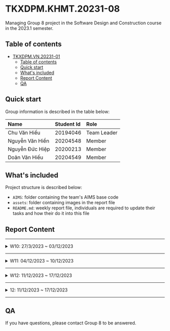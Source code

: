 # TKXDPM.KHMT.20231-08
Managing Group 8 project in the Software Design and Construction course in the 2023.1 semester.

## Table of contents

- [TKXDPM.VN.20231-01](#tkxdpmvn20231-01)
  - [Table of contents](#table-of-contents)
  - [Quick start](#quick-start)
  - [What's included](#whats-included)
  - [Report Content](#report-content)
  - [QA](#qa)

## Quick start

Group information is described in the table below:

| Name             | Student Id  | Role        |
| :--------------- | :---------- | :---------- |
| Chu Văn Hiếu     | 20194046    | Team Leader |
| Nguyễn Văn Hiển  | 20204548    | Member      |
| Nguyễn Đức Hiệp  | 20200213    | Member      |
| Doãn Văn Hiếu    | 20204549    | Member      |

## What's included

Project structure is described below:

- `AIMS`: folder containing the team's AIMS base code
- `assets`: folder containing images in the report file
- `README.md`: weekly report file, individuals are required to update their tasks and how their do it into this file

## Report Content

---

<details>
  <summary>W10: 27/3/2023 ~ 03/12/2023 </summary>
<br>
<details>
<summary>Chu Văn Hiếu</summary>
<br>

- Assigned tasks:
  - Đánh giá Coupling cho các lớp trong folder subsystem

- Implementation details:
  - Pull Request(s): https://github.com/hivx/TKXDPM.KHMT.20231-08/pull/4
  - Specific implementation details:
    - Đánh giá Coupling cho các hàm và lớp trong subsystem

</details>

<details>
<summary>Nguyễn Văn Hiển</summary>
<br>

- Assigned tasks:
  - Đánh giá Coupling cho các lớp trong folder utils

- Implementation details:
  - Pull Request(s): [#3](https://github.com/hivx/TKXDPM.KHMT.20231-08/pull/3)
  - Specific implementation details:
    - Phân loại từng hàm trong folder utils và đánh giá coupling cho chúng

</details>

<details>
<summary>Nguyễn Đức Hiệp</summary>
<br>

- Assigned tasks:
  - Đánh giá Coupling cho các lớp trong entity

- Implementation details:
  - Pull Request(s): https://github.com/hivx/TKXDPM.KHMT.20231-08/pull/2
  - Specific implementation details:
    - Đánh giá coupling cho các hàm trong entity

</details>

<details>
<summary>Doãn Văn Hiếu</summary>
<br>

- Assigned tasks:
  - Đánh giá Coupling cho các lớp trong controller

- Implementation details:
  - Pull Request(s): https://github.com/hivx/TKXDPM.KHMT.20231-08/pull/1
  - Specific implementation details:
    - Phân loại từng hàm trong controller và đánh giá coupling cho chúng

</details>

</details>

---

<details>
  <summary>W11: 04/12/2023 ~ 10/12/2023 </summary>
<br>
<details>
<summary>Chu Văn Hiếu</summary>
<br>

- Assigned tasks:
  - Đánh giá Cohesion cho các lớp trong folder subsystem

- Implementation details:
  - Pull Request(s): [Link](https://github.com/hivx/TKXDPM.KHMT.20231-08/pull/9)
  - Specific implementation details:
    - Phân loại từng hàm và đánh giá cohesion trong subsystem

</details>

<details>
<summary>Nguyễn Văn Hiển</summary>
<br>

- Assigned tasks:
  - Đánh giá Cohesion cho các lớp trong folder utils

- Implementation details:
  - Pull Request(s): [link pull request](https://github.com/hivx/TKXDPM.KHMT.20231-08/pull/7)
  - Specific implementation details:
    - Phân loại từng hàm trong folder utils và đánh giá cohesion cho chúng

</details>

<details>
<summary>Nguyễn Đức Hiệp</summary>
<br>

- Assigned tasks:
  - Đánh giá Cohesion cho các lớp trong entity

- Implementation details:
  - Pull Request(s): https://github.com/hivx/TKXDPM.KHMT.20231-08/pull/8
  - Specific implementation details:
    - Phân loại từng hàm và đánh giá cohesion trong entity

</details>

<details>
<summary>Doãn Văn Hiếu</summary>
<br>

- Assigned tasks:
  - Đánh giá Cohesion cho các lớp trong controller

- Implementation details:
  - Pull Request(s): https://github.com/hivx/TKXDPM.KHMT.20231-08/pull/6
  - Specific implementation details:
    - Phân loại từng hàm trong controller và đánh giá cohesion cho chúng

</details>

</details>

---
<details>
  <summary>W12: 11/12/2023 ~ 17/12/2023 </summary>
<br>
<details>
<summary>Chu Văn Hiếu</summary>
<br>

- Assigned tasks:

- Implementation details:
  - Pull Request(s):
  - Specific implementation details:

</details>

<details>
<summary>Nguyễn Văn Hiển</summary>
<br>

- Assigned tasks:

- Implementation details:
  - Pull Request(s):
  - Specific implementation details:

</details>

<details>
<summary>Nguyễn Đức Hiệp</summary>
<br>

- Assigned tasks:
  - Tìm sự vi phạm SOLID cho class PlaceOrderController, ViewCartController trong controller
  - Đưa ra giải pháp

- Implementation details:
  - Pull Request(s): https://github.com/hivx/TKXDPM.KHMT.20231-08/pull/12
  - Specific implementation details:
    - tìm sự vi phạm SOLID và đưa ra giải pháp trong controller

</details>

<details>
<summary>Doãn Văn Hiếu</summary>
<br>

- Assigned tasks:

- Implementation details:
  - Pull Request(s):
  - Specific implementation details:

</details>

</details>

---


<details>
  <summary>12: 11/12/2023 ~ 17/12/2023 </summary>
<br>
<details>
<summary>Chu Văn Hiếu</summary>
<br>

- Assigned tasks:
  - Đánh giá Cohesion cho các lớp trong folder subsystem

- Implementation details:
  - Pull Request(s): [Link](https://github.com/hivx/TKXDPM.KHMT.20231-08/pull/9)
  - Specific implementation details:
    - Phân loại từng hàm và đánh giá cohesion trong subsystem

</details>

<details>
<summary>Nguyễn Văn Hiển</summary>
<br>

- Assigned tasks:
  - Đánh giá Cohesion cho các lớp trong folder utils

- Implementation details:
  - Pull Request(s): [link pull request](https://github.com/hivx/TKXDPM.KHMT.20231-08/pull/7)
  - Specific implementation details:
    - Phân loại từng hàm trong folder utils và đánh giá cohesion cho chúng

</details>

<details>
<summary>Nguyễn Đức Hiệp</summary>
<br>

- Assigned tasks:
  - Đánh giá Cohesion cho các lớp trong entity

- Implementation details:
  - Pull Request(s): https://github.com/hivx/TKXDPM.KHMT.20231-08/pull/8
  - Specific implementation details:
    - Phân loại từng hàm và đánh giá cohesion trong entity

</details>

<details>
<summary>Doãn Văn Hiếu</summary>
<br>

- Assigned tasks:
  - Đánh giá SOLID cho class BaseController, HomeController, PaymentController trong controller

- Implementation details:
  - Pull Request(s): https://github.com/hivx/TKXDPM.KHMT.20231-08/pull/11
  - Specific implementation details:
    - Phân loại từng lớp trong controller và đánh giá SOLID cho chúng

</details>

</details>

---

## QA

If you have questions, please contact Group 8 to be answered.

